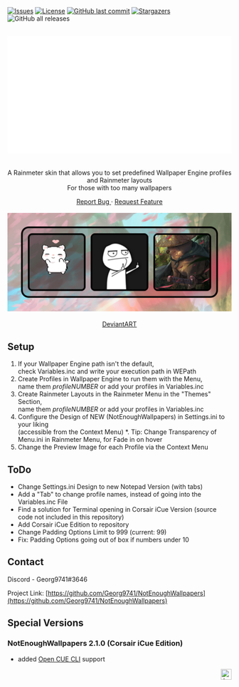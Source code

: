 <!-- Top Anchor -->
<div id="top"></div>

<!-- Badges -->
[![Issues](https://img.shields.io/github/issues/Georg9741/NotEnoughWallpapers.svg?logo=GitHub&style=for-the-badge)](https://github.com/Georg9741/NotEnoughWallpapers/issues)
[![License](https://img.shields.io/github/license/Georg9741/NotEnoughWallpapers.svg?logo=GitHub&style=for-the-badge)](https://github.com/Georg9741/NotEnoughWallpapers/blob/main/LICENSE)
[![GitHub last commit](https://img.shields.io/github/last-commit/Georg9741/NotEnoughWallpapers?logo=GitHub&style=for-the-badge)](https://github.com/Georg9741/NotEnoughWallpapers/commits/main)
[![Stargazers](https://img.shields.io/github/stars/Georg9741/NotEnoughWallpapers.svg?logo=GitHub&style=for-the-badge)](https://github.com/Georg9741/NotEnoughWallpapers/stargazers)
![GitHub all releases](https://img.shields.io/github/downloads/Georg9741/NotEnoughWallpapers/total?logo=GitHub&style=for-the-badge)


<div align="center">
  <br>
  <a href="https://github.com/Georg9741/NotEnoughWallpapers">
    <img src="https://github.com/Georg9741/NotEnoughWallpapers/blob/main/.gitresources/Images/TextLogo.png?raw=true" alt="TextLogo" width="550" height="264">
  </a>
  <br>
  <br>
  <p>
    A Rainmeter skin that allows you to set predefined Wallpaper Engine profiles and Rainmeter layouts
      <br>
    For those with too many wallpapers
  </p>
  <a href="https://github.com/Georg9741/NotEnoughWallpapers/issues">
    Report Bug
  </a>
  ·
  <a href="https://github.com/Georg9741/NotEnoughWallpapers/issues">
    Request Feature
  </a>
  <br>
  <br>
  <img src="https://github.com/Georg9741/NotEnoughWallpapers/blob/main/.gitresources/Images/Preview.png?raw=true" alt="Menu Preview">
  <br>
  <br>
  <a href="https://www.deviantart.com/georg9741/art/924064937">
    DeviantART
  </a>
</div>

## Setup
1. If your Wallpaper Engine path isn't the default,  
check Variables.inc and write your execution path in WEPath
2. Create Profiles in Wallpaper Engine to run them with the Menu,  
name them *profileNUMBER* or add your profiles in Variables.inc
3. Create Rainmeter Layouts in the Rainmeter Menu in the "Themes" Section,  
name them *profileNUMBER* or add your profiles in Variables.inc
4. Configure the Design of NEW (NotEnoughWallpapers) in Settings.ini to your liking  
(accessible from the Context Menu)
*. Tip: Change Transparency of Menu.ini in Rainmeter Menu, for Fade in on hover
5. Change the Preview Image for each Profile via the Context Menu

## ToDo
- Change Settings.ini Design to new Notepad Version (with tabs)
- Add a "Tab" to change profile names, instead of going into the Variables.inc File
- Find a solution for Terminal opening in Corsair iCue Version (source code not included in this repository)
- Add Corsair iCue Edition to repository
- Change Padding Options Limit to 999 (current: 99)
- Fix: Padding Options going out of box if numbers under 10

## Contact

Discord - Georg9741#3646

Project Link: [https://github.com/Georg9741/NotEnoughWallpapers](https://github.com/Georg9741/NotEnoughWallpapers)

## Special Versions

### NotEnoughWallpapers 2.1.0 (Corsair iCue Edition)
- added [Open CUE CLI](https://github.com/Legion2/open-cue-cli) support

<p align="right"><a href="#top"><img src="https://bacsiseo.com/wp-content/uploads/2021/01/back-to-top-icon.png" title="back to top" width="24" height="24"></a></p>
